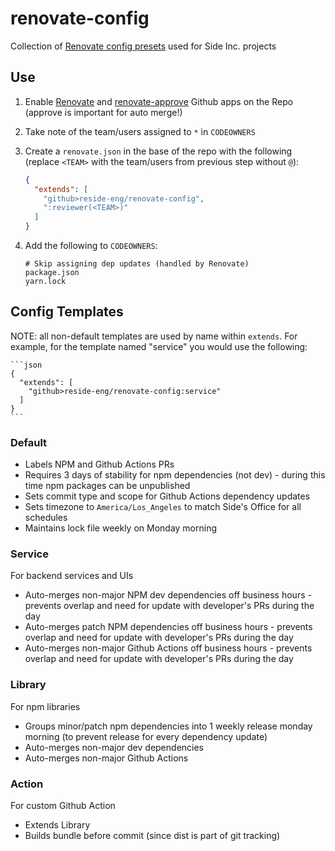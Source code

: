 # renovate-config

Collection of [Renovate config presets](https://docs.renovatebot.com/config-presets/) used for Side Inc. projects

## Use

1. Enable [Renovate](https://github.com/renovatebot/renovate) and [renovate-approve](https://github.com/renovatebot/renovate-approve-bot) Github apps on the Repo (approve is important for auto merge!)
1. Take note of the team/users assigned to `*` in `CODEOWNERS`
1. Create a `renovate.json` in the base of the repo with the following (replace `<TEAM>` with the team/users from previous step without `@`):

    ```json
    {
      "extends": [
        "github>reside-eng/renovate-config",
        ":reviewer(<TEAM>)"
      ]
    }
    ```

1. Add the following to `CODEOWNERS`:

    ```
    # Skip assigning dep updates (handled by Renovate)
    package.json
    yarn.lock
    ```

## Config Templates

NOTE: all non-default templates are used by name within `extends`. For example, for the template named "service" you would use the following:

    ```json
    {
      "extends": [
        "github>reside-eng/renovate-config:service"
      ]
    }
    ```

### Default

* Labels NPM and Github Actions PRs
* Requires 3 days of stability for npm dependencies (not dev) - during this time npm packages can be unpublished
* Sets commit type and scope for Github Actions dependency updates
* Sets timezone to `America/Los_Angeles` to match Side's Office for all schedules
* Maintains lock file weekly on Monday morning

### Service

For backend services and UIs

* Auto-merges non-major NPM dev dependencies off business hours - prevents overlap and need for update with developer's PRs during the day
* Auto-merges patch NPM dependencies off business hours - prevents overlap and need for update with developer's PRs during the day
* Auto-merges non-major Github Actions off business hours - prevents overlap and need for update with developer's PRs during the day

### Library

For npm libraries

* Groups minor/patch npm dependencies into 1 weekly release monday morning (to prevent release for every dependency update)
* Auto-merges non-major dev dependencies
* Auto-merges non-major Github Actions

### Action

For custom Github Action

* Extends Library
* Builds bundle before commit (since dist is part of git tracking)
